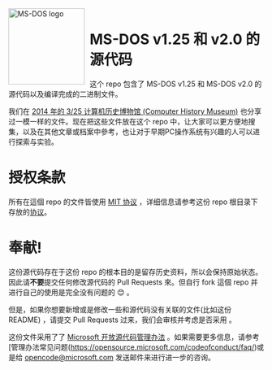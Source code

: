<img width="150" height="150" align="left" style="float: left; margin: 0 10px 0 0;" alt="MS-DOS logo" src="https://github.com/Microsoft/MS-DOS/blob/master/msdos-logo.png">

# MS-DOS v1.25 和 v2.0 的源代码
这个 repo 包含了 MS-DOS v1.25 和 MS-DOS v2.0 的源代码以及编译完成的二进制文件。

我们在 [2014 年的 3/25 计算机历史博物馆 (Computer History Museum)](http://www.computerhistory.org/atchm/microsoft-ms-dos-early-source-code/) 也分享过一模一样的文件。现在把这些文件放在这个 repo 中，让大家可以更方便地搜集，以及在其他文章或档案中參考，也让对于早期PC操作系统有兴趣的人可以进行探索与实验。 

# 授权条款 
所有在這個 repo 的文件皆使用 [MIT 协议](https://en.wikipedia.org/wiki/MIT_License) ，详细信息请参考这份 repo 根目录下存放的[协议](https://github.com/Microsoft/MS-DOS/blob/master/LICENSE.md)。

# 奉献!
这份源代码存在于这份 repo 的根本目的是留存历史资料，所以会保持原始状态。因此请**不要**提交任何修改源代码的 Pull Requests 來。但自行 fork 這個 repo 并进行自己的使用是完全没有问题的 😊 。

但是，如果你想要新增或是修改一些和源代码没有关联的文件(比如这份 README) ，请提交 Pull Requests 过来，我们会审核并考虑是否采用 。

这份文件采用了了 [Microsoft 开放源代码管理办法](https://opensource.microsoft.com/codeofconduct/) 。如果需要更多信息，请参考[管理办法常见问题(https://opensource.microsoft.com/codeofconduct/faq/)或是给 [opencode@microsoft.com](mailto:opencode@microsoft.com) 发送邮件来进行进一步的咨询。
